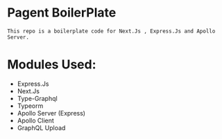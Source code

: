 # Pagent BoilerPlate

    This repo is a boilerplate code for Next.Js , Express.Js and Apollo Server.

# Modules Used:

- Express.Js
- Next.Js
- Type-Graphql
- Typeorm
- Apollo Server (Express)
- Apollo Client
- GraphQL Upload
